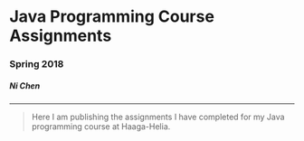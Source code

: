 # Java Programming Course Assignments
### Spring 2018
##### Ni Chen
---
> Here I am publishing the assignments I have completed for my Java programming course at Haaga-Helia.
